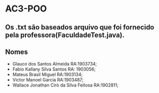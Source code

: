 # AC3-POO
## Os .txt são baseados arquivo que foi fornecido pela professora(FaculdadeTest.java).

## Nomes
- Glauco dos Santos Almeida RA:1903734;
- Fabio Kallany Silva Santos RA: 1903056;
- Mateus Brasil Miguel RA:1903134;
- Victor Manoel Garcia RA:1903487;
- Wallace Jonathan Ciró da Silva Feitosa RA:1902811;
